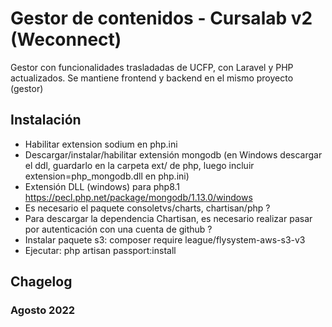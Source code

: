 # Gestor de contenidos - Cursalab v2 (Weconnect)

Gestor con funcionalidades trasladadas de UCFP, con Laravel y PHP actualizados.
Se mantiene frontend y backend en el mismo proyecto (gestor)

## Instalación

-   Habilitar extension sodium en php.ini
-   Descargar/instalar/habilitar extensión mongodb (en Windows descargar el ddl, guardarlo en la carpeta ext/ de php, luego incluir extension=php_mongodb.dll en php.ini)
-   Extensión DLL (windows) para php8.1 https://pecl.php.net/package/mongodb/1.13.0/windows
-   Es necesario el paquete consoletvs/charts, chartisan/php ?
-   Para descargar la dependencia Chartisan, es necesario realizar pasar por autenticación con una cuenta de github ?
-   Instalar paquete s3: composer require league/flysystem-aws-s3-v3
-   Ejecutar: php artisan passport:install

## Chagelog

### Agosto 2022
